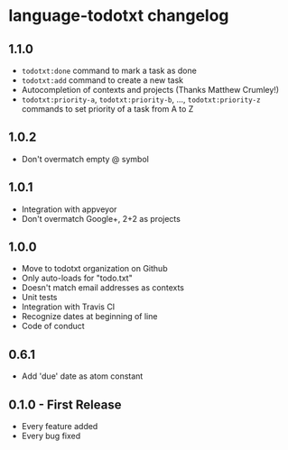 # language-todotxt changelog

## 1.1.0
* `todotxt:done` command to mark a task as done
* `todotxt:add` command to create a new task
* Autocompletion of contexts and projects (Thanks Matthew Crumley!)
* `todotxt:priority-a`, `todotxt:priority-b`, ..., `todotxt:priority-z`
  commands to set priority of a task from A to Z

## 1.0.2
* Don't overmatch empty @ symbol

## 1.0.1
* Integration with appveyor
* Don't overmatch Google+, 2+2 as projects

## 1.0.0
* Move to todotxt organization on Github
* Only auto-loads for "todo.txt"
* Doesn't match email addresses as contexts
* Unit tests
* Integration with Travis CI
* Recognize dates at beginning of line
* Code of conduct

## 0.6.1
* Add 'due' date as atom constant

## 0.1.0 - First Release
* Every feature added
* Every bug fixed

